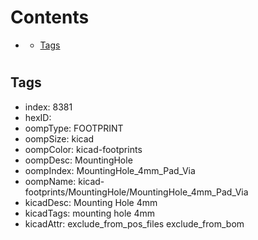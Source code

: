 



Contents
========

* [](#)
	* [Tags](#tags)

# 

## Tags

- index: 8381
- hexID: 
- oompType: FOOTPRINT
- oompSize: kicad
- oompColor: kicad-footprints
- oompDesc: MountingHole
- oompIndex: MountingHole_4mm_Pad_Via
- oompName: kicad-footprints/MountingHole/MountingHole_4mm_Pad_Via
- kicadDesc: Mounting Hole 4mm
- kicadTags: mounting hole 4mm
- kicadAttr: exclude_from_pos_files exclude_from_bom
